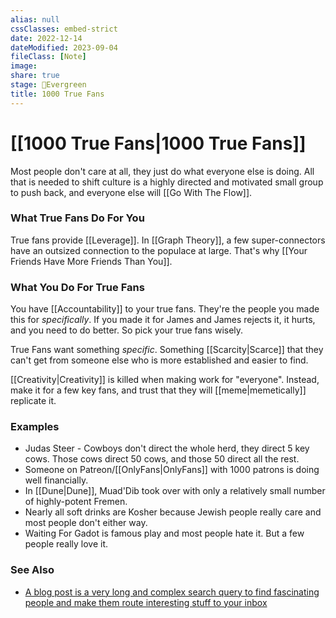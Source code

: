 ```yaml
---
alias: null
cssClasses: embed-strict
date: 2022-12-14
dateModified: 2023-09-04
fileClass: [Note]
image: 
share: true
stage: 🌲Evergreen
title: 1000 True Fans
---
```


# [[1000 True Fans|1000 True Fans]]

Most people don't care at all, they just do what everyone else is doing. All that is needed to shift culture is a highly directed and motivated small group to push back, and everyone else will [[Go With The Flow]].

### What True Fans Do For You

True fans provide [[Leverage]]. 
In [[Graph Theory]], a few super-connectors have an outsized connection to the populace at large. That's why [[Your Friends Have More Friends Than You]].

### What You Do For True Fans

You have [[Accountability]] to your true fans. They're the people you made this for _specifically_. If you made it for James and James rejects it, it hurts, and you need to do better. So pick your true fans wisely.  

True Fans want something _specific_. Something [[Scarcity|Scarce]] that they can't get from someone else who is more established and easier to find.

[[Creativity|Creativity]] is killed when making work for "everyone". Instead, make it for a few key fans, and trust that they will [[meme|memetically]] replicate it. 

### Examples

- Judas Steer - Cowboys don't direct the whole herd, they direct 5 key cows. Those cows direct 50 cows, and those 50 direct all the rest. 
- Someone on Patreon/[[OnlyFans|OnlyFans]] with 1000 patrons is doing well financially.
- In [[Dune|Dune]], Muad'Dib took over with only a relatively small number of highly-potent Fremen.
- Nearly all soft drinks are Kosher because Jewish people really care and most people don't either way.
- Waiting For Gadot is famous play and most people hate it. But a few people really love it. 

### See Also

- [A blog post is a very long and complex search query to find fascinating people and make them route interesting stuff to your inbox](https://escapingflatland.substack.com/p/search-query)
